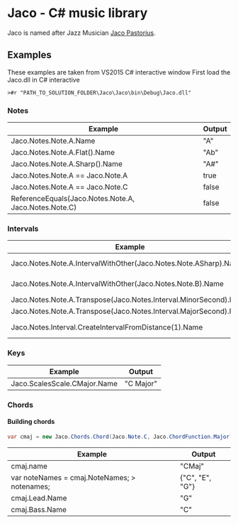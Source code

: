# Jaco - C# music library

Jaco is named after Jazz Musician [Jaco Pastorius](https://en.wikipedia.org/wiki/Jaco_Pastorius).

## Examples

These examples are taken from VS2015 C# interactive window
First load the Jaco.dll in C# interactive
```
>#r "PATH_TO_SOLUTION_FOLDER\Jaco\Jaco\bin\Debug\Jaco.dll"
```

### Notes

| Example                                              | Output                                          |
| ---------------------------------------------------- | ----------------------------------------------- |
|Jaco.Notes.Note.A.Name                                | "A"                                             |
|Jaco.Notes.Note.A.Flat().Name                         | "Ab"                                            |
|Jaco.Notes.Note.A.Sharp().Name                        | "A#"                                            |
|Jaco.Notes.Note.A == Jaco.Note.A                      | true                                            |
|Jaco.Notes.Note.A == Jaco.Note.C                      | false                                           |
|ReferenceEquals(Jaco.Notes.Note.A, Jaco.Notes.Note.C) | false                                           |

### Intervals

| Example                                                           | Output           |
| ----------------------------------------------------------------- | ---------------- |
|Jaco.Notes.Note.A.IntervalWithOther(Jaco.Notes.Note.ASharp).Name   | "Minor second"   |
|Jaco.Notes.Note.A.IntervalWithOther(Jaco.Notes.Note.B).Name        | "Major second"   |
|Jaco.Notes.Note.A.Transpose(Jaco.Notes.Interval.MinorSecond).Name  | "Bb"             |
|Jaco.Notes.Note.A.Transpose(Jaco.Notes.Interval.MajorSecond).Name  | "B"              |
|Jaco.Notes.Interval.CreateIntervalFromDistance(1).Name             | "Minor second"   |

### Keys
| Example                                | Output                             |
| -------------------------------------- | ---------------------------------- |
| Jaco.ScalesScale.CMajor.Name           | "C Major"                          |

### Chords
#### Building chords
```csharp
var cmaj = new Jaco.Chords.Chord(Jaco.Note.C, Jaco.ChordFunction.Major)
```
| Example                                      | Output             |
| -------------------------------------------- | -------------------|
| cmaj.name                                    | "CMaj"             |
| var noteNames = cmaj.NoteNames; > notenames; | {"C", "E", "G"}    |
| cmaj.Lead.Name                               | "G"                |
| cmaj.Bass.Name                               | "C"                |
